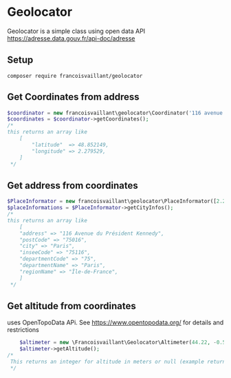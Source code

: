 # Geolocator

Geolocator is a simple class using open data API
https://adresse.data.gouv.fr/api-doc/adresse

## Setup
```
composer require francoisvaillant/geolocator
```

## Get Coordinates from address

```PHP
$coordinator = new francoisvaillant\geolocator\Coordinator('116 avenue du Président Kennedy','PARIS', 75016);
$coordinates = $coordinator->getCoordinates();
/*
this returns an array like
    [
        "latitude"  => 48.852149,
        "longitude" => 2.279529,
    ]
 */
```

## Get address from coordinates
```PHP
$PlaceInformator = new francoisvaillant\geolocator\PlaceInformator([2.279529, 48.852149]);
$placeInformations = $PlaceInformator->getCityInfos();
/*
this returns an array like
    [
    "address" => "116 Avenue du Président Kennedy",
    "postCode" => "75016",
    "city" => "Paris",
    "inseeCode" => "75116",
    "departmentCode" => "75",
    "departmentName" => "Paris",
    "regionName" => "Île-de-France",
    ]
 */
```

## Get altitude from coordinates
uses OpenTopoData APi. See https://www.opentopodata.org/ for details and restrictions
```PHP
    $altimeter = new \Francoisvaillant\Geolocator\Altimeter(44.22, -0.59);
    $altimeter->getAltitude();
/*
 This returns an integer for altitude in meters or null (example returns 98m)
 */
```

